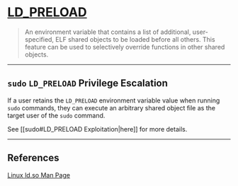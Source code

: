 # [LD_PRELOAD](https://man7.org/linux/man-pages/man8/ld.so.8.html)

> An environment variable that contains a list of additional, user-specified, ELF shared objects to be loaded before all others. This feature can be used to selectively override functions in other shared objects.

---

## `sudo` `LD_PRELOAD` Privilege Escalation

If a user retains the `LD_PRELOAD` environment variable value when running `sudo` commands, they can execute an arbitrary shared object file as the target user of the `sudo` command.

See [[sudo#LD_PRELOAD Exploitation|here]] for more details.

---

## References

[Linux ld.so Man Page](https://man7.org/linux/man-pages/man8/ld.so.8.html)
